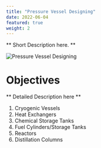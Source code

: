 ```yaml
---
title: "Pressure Vessel Designing"
date: 2022-06-04
featured: true
weight: 2
---
```


** Short Description here. **

![Pressure Vessel Designing](/images/austin-distel-nGc5RT2HmF0-unsplash.jpg)

# Objectives 

** Detailed Description here **

1. Cryogenic Vessels
2. Heat Exchangers
3. Chemical Storage Tanks
4. Fuel Cylinders/Storage Tanks
5. Reactors
6. Distillation Columns